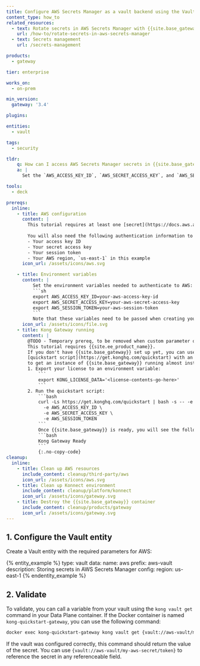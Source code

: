 ```yaml
---
title: Configure AWS Secrets Manager as a vault backend using the Vault entity
content_type: how_to
related_resources:
  - text: Rotate secrets in AWS Secrets Manager with {{site.base_gateway}}
    url: /how-to/rotate-secrets-in-aws-secrets-manager  
  - text: Secrets management
    url: /secrets-management 

products:
  - gateway

tier: enterprise

works_on:
  - on-prem

min_version:
  gateway: '3.4'

plugins:

entities: 
  - vault

tags:
  - security

tldr:
    q: How can I access AWS Secrets Manager secrets in {{site.base_gateway}}?
    a: |
      Set the `AWS_ACCESS_KEY_ID`, `AWS_SECRET_ACCESS_KEY`, and `AWS_SESSION_TOKEN` environment variables, then start {{site.base_gateway}} with these environment variables. Create a Vault entity and add the required `region` parameter.

tools:
  - deck

prereqs:
  inline:
    - title: AWS configuration
      content: |
        This tutorial requires at least one [secret](https://docs.aws.amazon.com/secretsmanager/latest/userguide/create_secret.html) in AWS Secrets Manager. In this example, the secret is named `my-aws-secret` and contains a key/value pair in which the key is `token`.
        
        You will also need the following authentication information to connect your AWS Secrets Manager with {{site.ee_product_name}}:
        - Your access key ID
        - Your secret access key
        - Your session token
        - Your AWS region, `us-east-1` in this example
      icon_url: /assets/icons/aws.svg

    - title: Environment variables
      content: |
          Set the environment variables needed to authenticate to AWS:
          ```sh
          export AWS_ACCESS_KEY_ID=your-aws-access-key-id
          export AWS_SECRET_ACCESS_KEY=your-aws-secret-access-key
          export AWS_SESSION_TOKEN=your-aws-session-token
          ```
          Note that these variables need to be passed when creating your Data Plane container.
      icon_url: /assets/icons/file.svg
    - title: Kong Gateway running
      content: |
        @TODO - Temporary prereq, to be removed when custom parameter option is implemented
        This tutorial requires {{site.ee_product_name}}.
        If you don't have {{site.base_gateway}} set up yet, you can use the
        [quickstart script](https://get.konghq.com/quickstart) with an enterprise license
        to get an instance of {{site.base_gateway}} running almost instantly.
        1. Export your license to an environment variable:
            ```
            export KONG_LICENSE_DATA='<license-contents-go-here>'
            ```
        2. Run the quickstart script:
            ```bash
            curl -Ls https://get.konghq.com/quickstart | bash -s -- -e KONG_LICENSE_DATA \
              -e AWS_ACCESS_KEY_ID \
              -e AWS_SECRET_ACCESS_KEY \
              -e AWS_SESSION_TOKEN
            ```
            Once {{site.base_gateway}} is ready, you will see the following message:
            ```bash
            Kong Gateway Ready
            ```
            {:.no-copy-code}
cleanup:
  inline:
    - title: Clean up AWS resources
      include_content: cleanup/third-party/aws
      icon_url: /assets/icons/aws.svg
    - title: Clean up Konnect environment
      include_content: cleanup/platform/konnect
      icon_url: /assets/icons/gateway.svg
    - title: Destroy the {{site.base_gateway}} container
      include_content: cleanup/products/gateway
      icon_url: /assets/icons/gateway.svg 
---
```


## 1. Configure the Vault entity

Create a Vault entity with the required parameters for AWS:

{% entity_example %}
type: vault
data:
  name: aws
  prefix: aws-vault
  description: Storing secrets in AWS Secrets Manager
  config:
    region: us-east-1
{% endentity_example %}

## 2. Validate

To validate, you can call a variable from your vault using the `kong vault get` command in your Data Plane container. If the Docker container is named `kong-quickstart-gateway`, you can use the following command:

```sh
docker exec kong-quickstart-gateway kong vault get {vault://aws-vault/my-aws-secret/token}
```

If the vault was configured correctly, this command should return the value of the secret. You can use `{vault://aws-vault/my-aws-secret/token}` to reference the secret in any referenceable field.